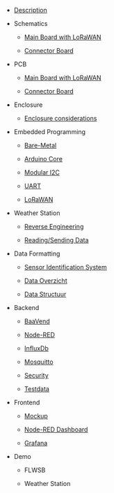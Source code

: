 * [Description](./README.md)

* Schematics

  * [Main Board with LoRaWAN](./schematics/main-board.md)

  * [Connector Board](./schematics/connector-board.md)

* PCB

  * [Main Board with LoRaWAN](./printed-circuit-boards/main-board.md)

  * [Connector Board](./printed-circuit-boards/connector-board.md)

* Enclosure

  * [Enclosure considerations](./enclosure/considerations.md)

* Embedded Programming

  * [Bare-Metal](./embedded-programming/bare-metal.md)

  * [Arduino Core](./embedded-programming/arduino-core.md)

  * [Modular I2C](./embedded-programming/i2c.md)

  * [UART](./embedded-programming/uart.md)

  * [LoRaWAN](./embedded-programming/lorawan.md)

* Weather Station

  * [Reverse Engineering](./weather-station/reverse-engineering.md)

  * [Reading/Sending Data](./weather-station/data.md)

* Data Formatting

  * [Sensor Identification System](./data-formatting/sis.md)

  * [Data Overzicht](./data-formatting/data-overzicht.md)

  * [Data Structuur](./data-formatting/data-structuur.md)

* Backend

  * [BaaVend](./backend/baavend.md)

  * [Node-RED](./backend/nodered.md)

  * [InfluxDb](./backend/influxdb.md)

  * [Mosquitto](./backend/mosquitto.md)

  * [Security](./backend/security.md)

  * [Testdata](./backend/testdata.md)

* Frontend

  * [Mockup](./frontend/mockup.md)

  * [Node-RED Dashboard](./frontend/dashboard.md)

  * [Grafana](./frontend/grafana.md)

* Demo

  * FLWSB

  * Weather Station
